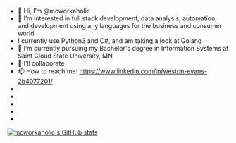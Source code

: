 - 👋 Hi, I’m @mcworkaholic
- 👀 I’m interested in full stack development, data analysis, automation, and development using any languages for the business and consumer world
-  I currently use Python3 and C#, and am taking a look at Golang
- 🌱 I’m currently pursuing my Bachelor's degree in Information Systems at Saint Cloud State University, MN
- 💞️ I'll collaborate
- 📫 How to reach me: https://www.linkedin.com/in/weston-evans-2b4077201/
-
-
-
-
-
<!---
mcworkaholic/mcworkaholic is a ✨ special ✨ repository because its `README.md` (this file) appears on your GitHub profile.
You can click the Preview link to take a look at your changes.
--->

  [![mcworkaholic's GitHub stats](https://github-readme-stats.vercel.app/api?username=mcworkaholic)](https://github.com/mcworkaholic/github-readme-stats) 


